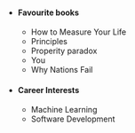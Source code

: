 * #### Favourite books
  * How to Measure Your Life
  * Principles
  * Properity paradox
  * You
  * Why Nations Fail
* #### Career Interests
  * Machine Learning
  * Software Development
